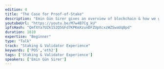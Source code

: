 ```yaml
---
edition: 4
title: "The Case for Proof-of-Stake"
description: "Emin Gün Sirer gives an overview of blockchain & how we got here, and makes the case for Proof-of-Stake."
youtubeUrl: "https://youtu.be/M7w4B7Cg_kU"
ipfsHash: "QmfXYa7UZk152Q5GFd7KPKmXzunDFZUpXcxzWZSwaUq8pd"
duration: 1810
expertise: "Beginner"
type: "Talk"
track: "Staking & Validator Experience"
keywords: ['POS','eth2']
tags: ['Staking & Validator Experience']
speakers: ['Emin Gün Sirer']
---
```


